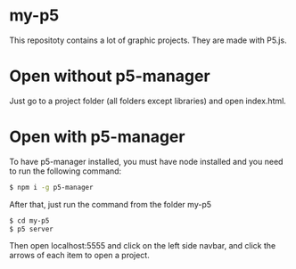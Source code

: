 # my-p5
 
This repositoty contains a lot of graphic projects. They are made with P5.js.

# Open without p5-manager
Just go to a project folder (all folders except libraries) and open index.html.

# Open with p5-manager
To have p5-manager installed, you must have node installed and you need to run the following command:
```sh
$ npm i -g p5-manager
```
After that, just run the command from the folder my-p5
```sh
$ cd my-p5
$ p5 server
```
Then open localhost:5555 and click on the left side navbar, and click the arrows of each item to open a project.
